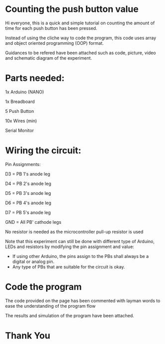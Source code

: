 # Counting the push button value

Hi everyone, this is a quick and simple tutorial on counting the amount of time for each push button has been pressed. 

Instead of using the cliche way to code the program, this code uses array and object oriented programming (OOP) format.

Guidances to be refered have been attached such as code, picture, video and schematic diagram of the experiment.

# Parts needed:

1x Arduino (NANO)

1x Breadboard

5 Push Button

10x Wires (min)

Serial Monitor

# Wiring the circuit:

Pin Assignments:

D3  = PB 1's anode leg

D4  = PB 2's anode leg

D5  = PB 3's anode leg

D6  = PB 4's anode leg

D7  = PB 5's anode leg

GND = All PB' cathode legs 

No resistor is needed as the microcontroller pull-up resistor is used

Note that this experiment can still be done with different type of Arduino, LEDs and resistors by modifying the pin assignment and value:

- If using other Arduino, the pins assign to the PBs shall always be a digital or analog pin.
- Any type of PBs that are suitable for the circuit is okay.

# Code the program

The code provided on the page has been commented with layman words to ease the understanding of the program flow

The results and simulation of the program have been attached.


# Thank You
